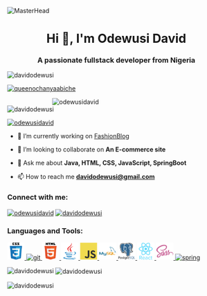 ![MasterHead](https://repository-images.githubusercontent.com/588181932/e36ec678-7984-4cdd-8e4c-a3932772ff8e)
<h1 align="center">Hi 👋, I'm Odewusi David</h1>
<h3 align="center">A passionate fullstack developer from Nigeria</h3>
<p align="left"> <img src="https://komarev.com/ghpvc/?username=davidodewusi&label=Profile%20views&color=0e75b6&style=flat" alt="davidodewusi" /> </p>

<p align="left"> <a href="https://github.com/ryo-ma/github-profile-trophy"><img src="https://github-profile-trophy.vercel.app/?username=davidodewusi" alt="queenochanyaabiche" /></a> </p>
<img width= "400" align="right" src="https://camo.githubusercontent.com/8bf6f6d78abc81fcf9c49f10649423e73ea44bc248e83aaae8759d401c829a84/68747470733a2f2f70687973696373677572756b756c2e66696c65732e776f726470726573732e636f6d2f323031392f30322f6368617261637465722d312e676966" alt="odewusidavid" />

<p align="left"> <img src="https://komarev.com/ghpvc/?username=davidodewusi&label=Profile%20views&color=0e75b6&style=flat" alt="davidodewusi" /> </p>

<p align="left"> <a href="https://twitter.com/odewusidavid" target="blank"><img src="https://img.shields.io/twitter/follow/odewusidavid?logo=twitter&style=for-the-badge" alt="odewusidavid" /></a> </p>

- 🔭 I’m currently working on [FashionBlog](https://github.com/decadevs/week-8-task-DavidOdewusi.git)

- 👯 I’m looking to collaborate on **An E-commerce site**

- 💬 Ask me about **Java, HTML, CSS, JavaScript, SpringBoot**

- 📫 How to reach me **davidodewusi@gmail.com**

<h3 align="left">Connect with me:</h3>
<p align="left">
<a href="https://twitter.com/odewusidavid" target="blank"><img align="center" src="https://raw.githubusercontent.com/rahuldkjain/github-profile-readme-generator/master/src/images/icons/Social/twitter.svg" alt="odewusidavid" height="30" width="40" /></a>
<a href="https://linkedin.com/in/davidodewusi" target="blank"><img align="center" src="https://raw.githubusercontent.com/rahuldkjain/github-profile-readme-generator/master/src/images/icons/Social/linked-in-alt.svg" alt="davidodewusi" height="30" width="40" /></a>
</p>

<h3 align="left">Languages and Tools:</h3>
<p align="left"> <a href="https://www.w3schools.com/css/" target="_blank" rel="noreferrer"> <img src="https://raw.githubusercontent.com/devicons/devicon/master/icons/css3/css3-original-wordmark.svg" alt="css3" width="40" height="40"/> </a> <a href="https://git-scm.com/" target="_blank" rel="noreferrer"> <img src="https://www.vectorlogo.zone/logos/git-scm/git-scm-icon.svg" alt="git" width="40" height="40"/> </a> <a href="https://www.w3.org/html/" target="_blank" rel="noreferrer"> <img src="https://raw.githubusercontent.com/devicons/devicon/master/icons/html5/html5-original-wordmark.svg" alt="html5" width="40" height="40"/> </a> <a href="https://www.java.com" target="_blank" rel="noreferrer"> <img src="https://raw.githubusercontent.com/devicons/devicon/master/icons/java/java-original.svg" alt="java" width="40" height="40"/> </a> <a href="https://developer.mozilla.org/en-US/docs/Web/JavaScript" target="_blank" rel="noreferrer"> <img src="https://raw.githubusercontent.com/devicons/devicon/master/icons/javascript/javascript-original.svg" alt="javascript" width="40" height="40"/> </a> <a href="https://www.mysql.com/" target="_blank" rel="noreferrer"> <img src="https://raw.githubusercontent.com/devicons/devicon/master/icons/mysql/mysql-original-wordmark.svg" alt="mysql" width="40" height="40"/> </a> <a href="https://www.postgresql.org" target="_blank" rel="noreferrer"> <img src="https://raw.githubusercontent.com/devicons/devicon/master/icons/postgresql/postgresql-original-wordmark.svg" alt="postgresql" width="40" height="40"/> </a> <a href="https://reactjs.org/" target="_blank" rel="noreferrer"> <img src="https://raw.githubusercontent.com/devicons/devicon/master/icons/react/react-original-wordmark.svg" alt="react" width="40" height="40"/> </a> <a href="https://sass-lang.com" target="_blank" rel="noreferrer"> <img src="https://raw.githubusercontent.com/devicons/devicon/master/icons/sass/sass-original.svg" alt="sass" width="40" height="40"/> </a> <a href="https://spring.io/" target="_blank" rel="noreferrer"> <img src="https://www.vectorlogo.zone/logos/springio/springio-icon.svg" alt="spring" width="40" height="40"/> </a> </p>

<p><img align="left" src="https://github-readme-stats.vercel.app/api/top-langs?username=davidodewusi&show_icons=true&locale=en&layout=compact" alt="davidodewusi" /></p>

<p>&nbsp;<img align="center" src="https://github-readme-stats.vercel.app/api?username=davidodewusi&show_icons=true&locale=en" alt="davidodewusi" /></p>

<p><img align="center" src="https://github-readme-streak-stats.herokuapp.com/?user=davidodewusi&" alt="davidodewusi" /></p>
